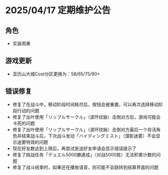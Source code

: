 # 2025/04/17 定期维护公告

## 角色

- 实装雨果

## 游戏更新

- 亚历山大城Cost分区更换为：58/65/75/90+

##  错误修复

- 修复了在战斗中，移动阶段时间耗尽后，按钮会被重置，可以再次选择移动阶段行动的问题
- 修复了出叶使用「リップルサークル」（波环纹脉）击倒对方后，游戏可能会卡死的问题
- 修复了出叶使用「リップルサークル」（波环纹脉）击倒对方最后一个存活角色并结束战斗后，下次战斗发动「ハイディングミスト」（潜影迷雾）不会显示迷雾特效的问题
- 现在好友数达到上限后，再尝试发送好友申请会显示错误提示了
- 修复了挑战任务「デュエル5000勝達成」（对战5000胜）无法积累计数的问题
- 修复了战斗结束时，如果还在播放语音，则可能不会跳转到结算界面的问题

